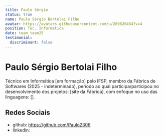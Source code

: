 ```yaml
---
title: Paulo Sérgio
status: true
name: Paulo Sérgio Bertolai Filho
avatar: https://avatars.githubusercontent.com/u/209826464?v=4
position: Tec. Informática
date: team team25
testimonial:
  discriminant: false
---
```

# Paulo Sérgio Bertolai Filho

Técnico em Informática [em formação] pelo IFSP, membro da Fábrica de Softwares (2025 - indeterminado), período ao qual participa/participou no desenvolvimento dos projetos: [site da Fábrica], com enfoque no uso das linguagens: [].

## Redes Sociais

- github: https://github.com/Paulo2306
- linkedin: